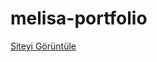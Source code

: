# melisa-portfolio
[Siteyi Görüntüle](https://melisaburgu.github.io/GMT-458---Personal-Portfolio-Website)

